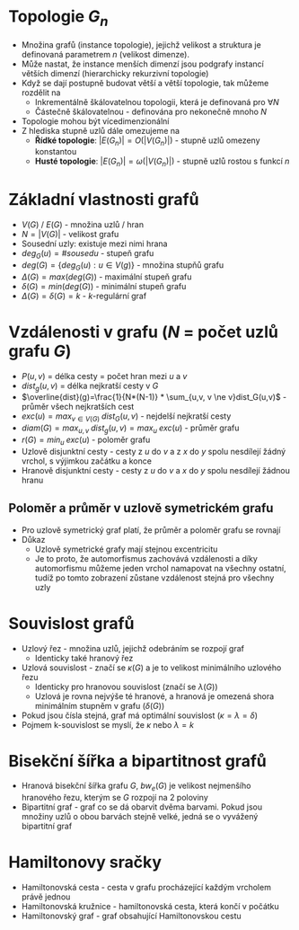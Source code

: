 # Topologie $G_n$
- Množina grafů (instance topologie), jejichž velikost a struktura je definovaná parametrem $n$ (velikost dimenze).
- Může nastat, že instance menších dimenzí jsou podgrafy instancí větších dimenzí (hierarchicky rekurzivní topologie)
- Když se dají postupně budovat větší a větší topologie, tak můžeme rozdělit na
	- Inkrementálně škálovatelnou topologii, která je definovaná pro $\forall N$
	- Částečně škálovatelnou - definována pro nekonečně mnoho $N$
- Topologie mohou být vícedimenzionální
- Z hlediska stupně uzlů dále omezujeme na
	- **Řídké topologie**: $|E(G_n)| = O(|V(G_n)|)$ - stupně uzlů omezeny konstantou
	- **Husté topologie**: $|E(G_n)| = \omega(|V(G_n)|)$ - stupně uzlů rostou s funkcí $n$
# Základní vlastnosti grafů
- $V(G)$ / $E(G)$ - množina uzlů / hran
- $N = |V(G)|$ - velikost grafu
- Sousední uzly: existuje mezi nimi hrana
- $deg_G(u)=\#sousedu$ - stupeň grafu
- $deg(G) = \{deg_G(u): u \in V(g)\}$ - množina stupňů grafu
- $\Delta(G) = max(deg(G))$ - maximální stupeň grafu
- $\delta(G) = min(deg(G))$ - minimální stupeň grafu
- $\Delta(G) = \delta(G) = k$ - $k$-regulární graf
# Vzdálenosti v grafu ($N$ = počet uzlů grafu $G$)
- $P(u,v)$ = délka cesty = počet hran mezi $u$ a $v$
- $dist_g(u,v)$ = délka nejkratší cesty v $G$
- $\overline{dist}(g)=\frac{1}{N*(N-1)} * \sum_{u,v, v \ne v}dist_G(u,v)$  - průměr všech nejkratších cest
- $exc(u) = max_{v \in V(G)}\;dist_G(u,v)$ - nejdelší nejkratší cesty
- $diam(G)=max_{u,v}\;dist_g(u,v)=max_u\;exc(u)$ - průměr grafu
- $r(G)=min_u\;exc(u)$ - poloměr grafu
- Uzlově disjunktní cesty - cesty z $u$ do $v$ a z $x$ do $y$ spolu nesdílejí žádný vrchol, s výjimkou začátku a konce
- Hranově disjunktní cesty - cesty z $u$ do $v$ a $x$ do $y$ spolu nesdílejí žádnou hranu

## Poloměr a průměr v uzlově symetrickém grafu
- Pro uzlově symetrický graf platí, že průměr a poloměr grafu se rovnají
- Důkaz
	- Uzlově symetrické grafy mají stejnou excentricitu
	- Je to proto, že automorfismus zachovává vzdálenosti a díky automorfismu můžeme jeden vrchol namapovat na všechny ostatní, tudíž po tomto zobrazení zůstane vzdálenost stejná pro všechny uzly
# Souvislost grafů
- Uzlový řez - množina uzlů, jejichž odebráním se rozpojí graf
	- Identicky také hranový řez
- Uzlová souvislost - značí se $\kappa(G)$ a je to velikost minimálního uzlového řezu
	- Identicky pro hranovou souvislost (značí se $\lambda(G)$)
	- Uzlová je rovna nejvýše té hranové, a hranová je omezená shora minimálním stupněm v grafu ($\delta(G)$)
- Pokud jsou čísla stejná, graf má optimální souvislost ($\kappa = \lambda = \delta$)
- Pojmem k-souvislost se myslí, že $\kappa$ nebo $\lambda = k$ 

# Bisekční šířka a bipartitnost grafů
- Hranová bisekční šířka grafu $G$, $bw_e(G)$ je velikost nejmenšího hranového řezu, kterým se $G$ rozpojí na 2 poloviny
- Bipartitní graf - graf co se dá obarvit dvěma barvami. Pokud jsou množiny uzlů o obou barvách stejně velké, jedná se o vyvážený bipartitní graf

# Hamiltonovy sračky
- Hamiltonovská cesta - cesta v grafu procházející každým vrcholem právě jednou
- Hamiltonovská kružnice - hamiltonovská cesta, která končí v počátku
- Hamiltonovský graf - graf obsahující Hamiltonovskou cestu
